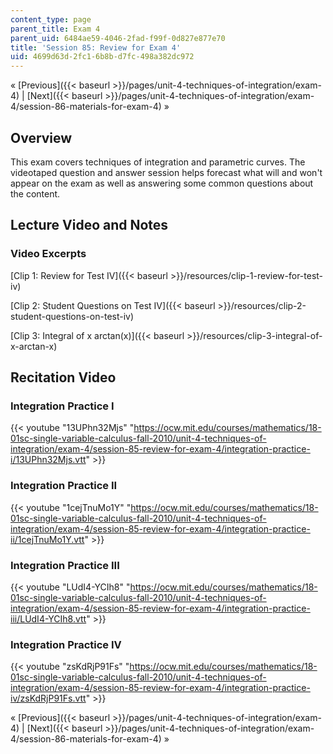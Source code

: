 ```yaml
---
content_type: page
parent_title: Exam 4
parent_uid: 6484ae59-4046-2fad-f99f-0d827e877e70
title: 'Session 85: Review for Exam 4'
uid: 4699d63d-2fc1-6b8b-d7fc-498a382dc972
---
```


« [Previous]({{< baseurl >}}/pages/unit-4-techniques-of-integration/exam-4) | [Next]({{< baseurl >}}/pages/unit-4-techniques-of-integration/exam-4/session-86-materials-for-exam-4) »

Overview
--------

This exam covers techniques of integration and parametric curves. The videotaped question and answer session helps forecast what will and won't appear on the exam as well as answering some common questions about the content.

Lecture Video and Notes
-----------------------

### Video Excerpts

[Clip 1: Review for Test IV]({{< baseurl >}}/resources/clip-1-review-for-test-iv)

[Clip 2: Student Questions on Test IV]({{< baseurl >}}/resources/clip-2-student-questions-on-test-iv)

[Clip 3: Integral of x arctan(x)]({{< baseurl >}}/resources/clip-3-integral-of-x-arctan-x)

Recitation Video
----------------

### Integration Practice I

{{< youtube "13UPhn32Mjs" "https://ocw.mit.edu/courses/mathematics/18-01sc-single-variable-calculus-fall-2010/unit-4-techniques-of-integration/exam-4/session-85-review-for-exam-4/integration-practice-i/13UPhn32Mjs.vtt" >}}

### Integration Practice II

{{< youtube "1cejTnuMo1Y" "https://ocw.mit.edu/courses/mathematics/18-01sc-single-variable-calculus-fall-2010/unit-4-techniques-of-integration/exam-4/session-85-review-for-exam-4/integration-practice-ii/1cejTnuMo1Y.vtt" >}}

### Integration Practice III

{{< youtube "LUdI4-YCIh8" "https://ocw.mit.edu/courses/mathematics/18-01sc-single-variable-calculus-fall-2010/unit-4-techniques-of-integration/exam-4/session-85-review-for-exam-4/integration-practice-iii/LUdI4-YCIh8.vtt" >}}

### Integration Practice IV

{{< youtube "zsKdRjP91Fs" "https://ocw.mit.edu/courses/mathematics/18-01sc-single-variable-calculus-fall-2010/unit-4-techniques-of-integration/exam-4/session-85-review-for-exam-4/integration-practice-iv/zsKdRjP91Fs.vtt" >}}

« [Previous]({{< baseurl >}}/pages/unit-4-techniques-of-integration/exam-4) | [Next]({{< baseurl >}}/pages/unit-4-techniques-of-integration/exam-4/session-86-materials-for-exam-4) »